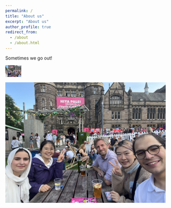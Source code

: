 ```yaml
---
permalink: /
title: "About us"
excerpt: "About us"
author_profile: true
redirect_from: 
  - /about
  - /about.html
---
```


Sometimes we go out! 

<img src="https://github.com/r0bah0lic/r0bah0lic.github.io/blob/master/images/bristo_square2_Aug2023.png" width="50" />

![Group trip to the Fringe](/images/bristo_square2_Aug2023.png)
